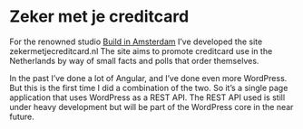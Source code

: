 <!--
  id: 2791
  slug: zeker-met-je-creditcard
  type: fortpolio
  excerpt: <p>Front- and backend development of zekermetjecreditcard.nl, a single page Angular website that uses Wordpress as a REST API.</p>
  categories: JavaScript, 3D, HTML/CSS, framework, mobile
  tags: 3D/WebGL, HTML, JavaScript, Wordpress, Angular
  clients: Build In Amsterdam
  collaboration: 
  prizes: 
  thumbnail: Screenshot_2015-06-03-19-31-03-e1433359905965.png
  image: Screenshot_2015-06-03-19-31-03-e1433359905965.png
  images: 1.jpg, 2.jpg, 3.jpg, 4.jpg, 5.jpg, Screenshot_2015-06-03-20-00-12-e1433359959134.png, Screenshot_2015-06-03-19-31-03-e1433359905965.png
  inCv: false
  inPortfolio: true
  dateFrom: 2015-04-03
  dateTo: 2015-06-01
-->

# Zeker met je creditcard

<p>For the renowned studio <a href="http://www.buildinamsterdam.com/">Build in Amsterdam</a> I&#8217;ve developed the site zekermetjecreditcard.nl The site aims to promote creditcard use in the Netherlands by way of small facts and polls that order themselves. </p>
<p>In the past I&#8217;ve done a lot of Angular, and I&#8217;ve done even more WordPress. But this is the first time I did a combination of the two. So it&#8217;s a single page application that uses WordPress as a REST API. The REST API used is still under heavy development but will be part of the WordPress core in the near future.</p>
